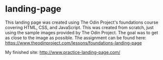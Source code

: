 # landing-page

This landing page was created using The Odin Project's foundations course covering HTML, CSS, and JavaScript. This was created from scratch, just using the sample images provided by The Odin Project. The goal was to get as close to the image as possible. The assignment can be found here: https://www.theodinproject.com/lessons/foundations-landing-page 

My finished site: 
http://www.practice-landing-page.com/ 